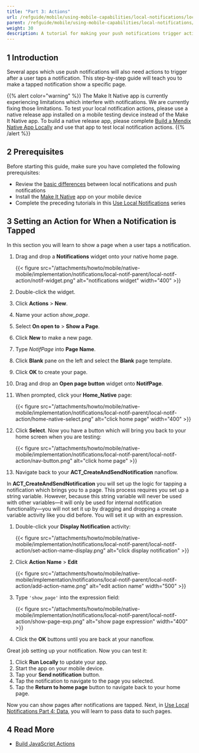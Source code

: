 ```yaml
---
title: "Part 3: Actions"
url: /refguide/mobile/using-mobile-capabilities/local-notifications/local-notif-action/
parent: /refguide/mobile/using-mobile-capabilities/local-notifications/
weight: 30
description: A tutorial for making your push notifications trigger actions when tapped.
---
```


## 1 Introduction

Several apps which use push notifications will also need actions to trigger after a user taps a notification. This step-by-step guide will teach you to make a tapped notification show a specific page.

{{% alert color="warning" %}}
The Make It Native app is currently experiencing limitations which interfere with notifications. We are currently fixing those limitations. To test your local notification actions, please use a native release app installed on a mobile testing device instead of the Make It Native app. To build a native release app, please complete [Build a Mendix Native App Locally](/refguide/mobile/distributing-mobile-apps/building-native-apps/native-build-locally/) and use that app to test local notification actions.
{{% /alert %}}

## 2 Prerequisites

Before starting this guide, make sure you have completed the following prerequisites:

* Review the [basic differences](https://developer.apple.com/library/archive/documentation/NetworkingInternet/Conceptual/RemoteNotificationsPG/) between local notifications and push notifications
* Install the [Make It Native](/refguide/getting-the-make-it-native-app/) app on your mobile device
* Complete the preceding tutorials in this [Use Local Notifications](/refguide/mobile/using-mobile-capabilities/local-notifications/) series

## 3 Setting an Action for When a Notification is Tapped

In this section you will learn to show a page when a user taps a notification.

1.  Drag and drop a **Notifications** widget onto your native home page. 

	{{< figure src="/attachments/howto/mobile/native-mobile/implementation/notifications/local-notif-parent/local-notif-action/notif-widget.png" alt="notifications widget"   width="400"  >}}

2. Double-click the widget.
3. Click **Actions** > **New**. 
4. Name your action *show_page*.
5. Select **On open to** > **Show a Page**.
6. Click **New** to make a new page.
7. Type *NotifPage* into **Page Name**.
8. Click **Blank** pane on the left and select the **Blank** page template. 
9. Click **OK** to create your page. 
10. Drag and drop an **Open page button** widget onto **NotifPage**.
11. When prompted, click your **Home_Native** page:

	{{< figure src="/attachments/howto/mobile/native-mobile/implementation/notifications/local-notif-parent/local-notif-action/home-native-select.png" alt="click home page"   width="400"  >}}

12. Click **Select**. Now you have a button which will bring you back to your home screen when you are testing:

	{{< figure src="/attachments/howto/mobile/native-mobile/implementation/notifications/local-notif-parent/local-notif-action/nav-button.png" alt="click home page" >}}

13. Navigate back to your **ACT_CreateAndSendNotification** nanoflow. 

In **ACT_CreateAndSendNotification** you will set up the logic for tapping a notification which brings you to a page. This process requires you set up a string variable. However, because this string variable will never be used with other variables—it will only be used for internal notification functionality—you will not set it up by dragging and dropping a create variable activity like you did before. You will set it up with an expression.

1.  Double-click your **Display Notification** activity:

	{{< figure src="/attachments/howto/mobile/native-mobile/implementation/notifications/local-notif-parent/local-notif-action/set-action-name-display.png" alt="click display notification" >}}

2. Click **Action Name** > **Edit** 

	{{< figure src="/attachments/howto/mobile/native-mobile/implementation/notifications/local-notif-parent/local-notif-action/add-action-name.png" alt="edit action name"   width="500"  >}}

3.  Type `'show_page'` into the expression field:

	{{< figure src="/attachments/howto/mobile/native-mobile/implementation/notifications/local-notif-parent/local-notif-action/show-page-exp.png" alt="show page expression"   width="400"  >}}

4. Click the **OK** buttons until you are back at your nanoflow.

Great job setting up your notification. Now you can test it:

1. Click **Run Locally** to update your app.
2. Start the app on your mobile device.
3. Tap your **Send notification** button.
4. Tap the notification to navigate to the page you selected.
5. Tap the **Return to home page** button to navigate back to your home page.

Now you can show pages after notifications are tapped. Next, in [Use Local Notifications Part 4: Data](/refguide/mobile/using-mobile-capabilities/local-notifications/local-notif-data/), you will learn to pass data to such pages.

## 4 Read More

* [Build JavaScript Actions](/howto/extensibility/build-javascript-actions/)
